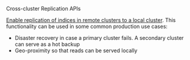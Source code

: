 Cross-cluster Replication APIs

[Enable replication of indices in remote clusters to a local cluster](https://www.elastic.co/guide/en/elasticsearch/reference/master/xpack-ccr.html).
This functionality can be used in some common production use cases:

- Disaster recovery in case a primary cluster fails. A secondary cluster can serve as a hot backup
- Geo-proximity so that reads can be served locally
